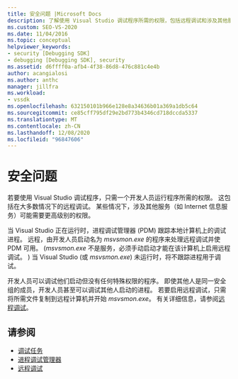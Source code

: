 ```yaml
---
title: 安全问题 |Microsoft Docs
description: 了解使用 Visual Studio 调试程序所需的权限，包括远程调试和涉及其他服务的情况。
ms.custom: SEO-VS-2020
ms.date: 11/04/2016
ms.topic: conceptual
helpviewer_keywords:
- security [Debugging SDK]
- debugging [Debugging SDK], security
ms.assetid: d6ffff0a-afb4-4f38-86d8-476c881c4e4b
author: acangialosi
ms.author: anthc
manager: jillfra
ms.workload:
- vssdk
ms.openlocfilehash: 632150101b966e128e8a34636b01a369a1db5c64
ms.sourcegitcommit: ce85cff795df29e2bd773b4346cd718dccda5337
ms.translationtype: MT
ms.contentlocale: zh-CN
ms.lasthandoff: 12/08/2020
ms.locfileid: "96847606"
---
```

# <a name="security-issues"></a>安全问题
若要使用 Visual Studio 调试程序，只需一个开发人员运行程序所需的权限。 这包括在大多数情况下的远程调试。 某些情况下，涉及其他服务（如 Internet 信息服务）可能需要更高级别的权限。

 当 Visual Studio 正在运行时，进程调试管理器 (PDM) 跟踪本地计算机上的调试进程。 远程，由开发人员启动名为 *msvsmon.exe* 的程序来处理远程调试并使 PDM 可用。  (*msvsmon.exe* 不是服务，必须手动启动才能在该计算机上启用远程调试。 ) 当 Visual Studio (或 *msvsmon.exe*) 未运行时，将不跟踪进程用于调试。

 开发人员可以调试他们启动但没有任何特殊权限的程序。 即使其他人是同一安全组的成员，开发人员甚至可以调试其他人启动的进程。 若要启用远程调试，只需将所需文件复制到远程计算机并开始 *msvsmon.exe*。 有关详细信息，请参阅[远程调试](../../debugger/remote-debugging.md)。

## <a name="see-also"></a>请参阅
- [调试任务](../../extensibility/debugger/debugging-tasks.md)
- [进程调试管理器](../../extensibility/debugger/process-debug-manager.md)
- [远程调试](../../debugger/remote-debugging.md)
